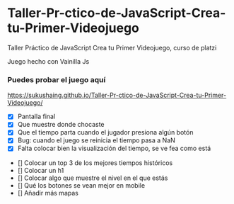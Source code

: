 # Taller-Pr-ctico-de-JavaScript-Crea-tu-Primer-Videojuego
Taller Práctico de JavaScript Crea tu Primer Videojuego, curso de platzi

Juego hecho con Vainilla Js

### Puedes probar el juego aquí
https://sukushaing.github.io/Taller-Pr-ctico-de-JavaScript-Crea-tu-Primer-Videojuego/

- [X] Pantalla final
- [X] Que muestre donde chocaste
- [X] Que el tiempo parta cuando el jugador presiona algún botón
- [X] Bug: cuando el juego se reinicia el tiempo pasa a NaN
- [x] Falta colocar bien la visualización del tiempo, se ve fea como está
- [] Colocar un top 3 de los mejores tiempos históricos
- [] Colocar un h1
- [] Colocar algo que muestre el nivel en el que estás
- [] Qué los botones se vean mejor en mobile
- [] Añadir más mapas